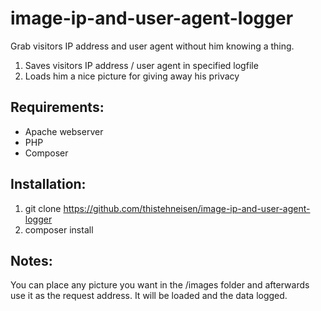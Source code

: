 # image-ip-and-user-agent-logger
Grab visitors IP address and user agent without him knowing a thing.
1. Saves visitors IP address / user agent in specified logfile
2. Loads him a nice picture for giving away his privacy

## Requirements:
- Apache webserver
- PHP
- Composer

## Installation:
1. git clone https://github.com/thistehneisen/image-ip-and-user-agent-logger
2. composer install

## Notes:
You can place any picture you want in the /images folder and afterwards use it as the request address. It will be loaded and the data logged.
